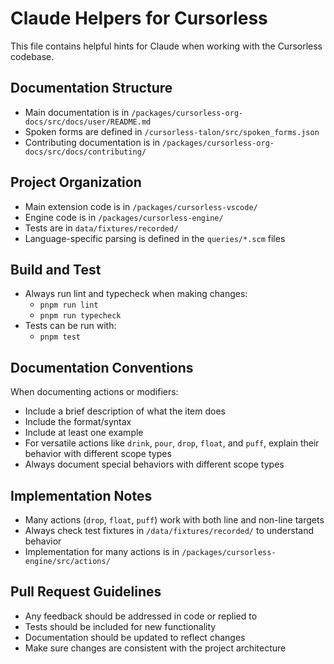 # Claude Helpers for Cursorless

This file contains helpful hints for Claude when working with the Cursorless codebase.

## Documentation Structure

- Main documentation is in `/packages/cursorless-org-docs/src/docs/user/README.md`
- Spoken forms are defined in `/cursorless-talon/src/spoken_forms.json`
- Contributing documentation is in `/packages/cursorless-org-docs/src/docs/contributing/`

## Project Organization

- Main extension code is in `/packages/cursorless-vscode/`
- Engine code is in `/packages/cursorless-engine/`
- Tests are in `data/fixtures/recorded/`
- Language-specific parsing is defined in the `queries/*.scm` files

## Build and Test

- Always run lint and typecheck when making changes:
  - `pnpm run lint`
  - `pnpm run typecheck`
- Tests can be run with:
  - `pnpm test`

## Documentation Conventions

When documenting actions or modifiers:

- Include a brief description of what the item does
- Include the format/syntax
- Include at least one example
- For versatile actions like `drink`, `pour`, `drop`, `float`, and `puff`, explain their behavior with different scope types
- Always document special behaviors with different scope types

## Implementation Notes

- Many actions (`drop`, `float`, `puff`) work with both line and non-line targets
- Always check test fixtures in `/data/fixtures/recorded/` to understand behavior
- Implementation for many actions is in `/packages/cursorless-engine/src/actions/`

## Pull Request Guidelines

- Any feedback should be addressed in code or replied to
- Tests should be included for new functionality
- Documentation should be updated to reflect changes
- Make sure changes are consistent with the project architecture
